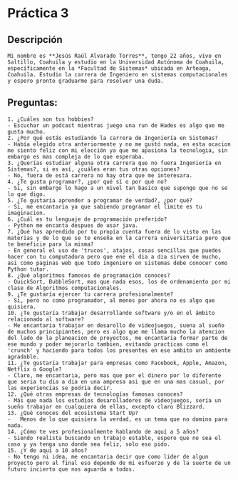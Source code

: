 # Práctica 3

## Descripción
    Mi nombre es **Jesús Raúl Alvarado Torres**, tengo 22 años, vivo en Saltillo, Coahuila y estudio en la Universidad Autónoma de Coahuila, específicamente en la *Facultad de Sistemas* ubicada en Arteaga, Coahuila. Estudio la carrera de Ingeniero en sistemas computacionales y espero pronto graduarme para resolver una duda.  

## Preguntas:

    1. ¿Cuáles son tus hobbies?  
    - Escuchar un podcast mientras juego una run de Hades es algo que me gusta mucho.  
    2. ¿Por qué estás estudiando la carrera de Ingeniería en Sistemas?  
    - Había elegido otra anteriormente y no me gustó nada, en esta ocacion me siento feliz con mi elección ya que me apasiona la tecnologia, sin embargo es mas compleja de lo que esperaba.  
    3. ¿Querías estudiar alguna otra carrera que no fuera Ingeniería en Sistemas?, si es así, ¿cuáles eran tus otras opciones?  
    - No, fuera de está carrera no hay otra que me interesara.  
    4. ¿Te gusta programar?, ¿por qué sí o por qué no?  
    - Si, sin embargo lo hago a un nivel tan basico que supongo que no se lo que digo.  
    5. ¿Te gustaría aprender a programar de verdad?, ¿por qué?  
    - Si, me encantaria ya que sabiendo programar el limite es tu imaginacion.  
    6. ¿Cuál es tu lenguaje de programación preferido?  
    - Python me encanta despues de usar java.  
    7. ¿Qué has aprendido por tu propia cuenta fuera de lo visto en las materias y de lo que se te enseña en la carrera universitaria pero que te beneficie para la misma?  
    - En general el uso de 'trucos', atajos, cosas sencillas que puedes hacer con tu computadora pero que ene el dia a dia sirven de mucho, asi como paginas web que todo ingeniero en sistemas debe conocer como Python tutor.  
    8. ¿Qué algoritmos famosos de programación conoces?  
    - QuickSort, BubbleSort, mas que nada esos, los de ordenamiento por mi clase de Algoritmos computacionales.  
    9. ¿Te gustaría ejercer tu carrera profesionalmente?  
    - Si, pero no como programador, al menos por ahora no es algo que quisiera.  
    10. ¿Te gustaría trabajar desarrollando software y/o en el ámbito relacionado al software?  
    - Me encantaria trabajar en desarollo de videojuegos, suena al sueño de muchos principiantes, pero es algo que me llama mucho la atencion del lado de la planeacion de proyectos, me encantaria formar parte de ese mundo y poder mejorarlo tambien, evitando practicas como el 'crunch' y haciendo para todos los presentes en ese ambito un ambiente agradable.  
    11. ¿Te gustaría trabajar para empresas como Facebook, Apple, Amazon, Netflix o Google?  
    - Claro, me encantaria, pero mas que por el dinero por lo diferente que seria tu dia a dia en una ampresa asi que en una mas casual, por las experiencias se podria decir.  
    12. ¿Qué otras empresas de tecnologías famosas conoces?  
    - Más que nada los estudios desarolladores de videojuegos, sería un sueño trabajar en cualquiera de ellas, excepto claro Blizzard.
    13. ¿Qué conoces del ecosistema Start Up?  
    -   Menos de lo que quisiera la verdad, es un tema que no domino para nada.  
    14. ¿Cómo te ves profesionalmente hablando de aquí a 5 años?  
    - Siendo realista buscando un trabajo estable, espero que no sea el caso y ya tenga uno donde sea feliz, solo eso pido.  
    15. ¿Y de aquí a 10 años?  
    - No tengo ni idea, me encantaria decir que como lider de algun proyecto pero al final eso depende de mi esfuerzo y de la suerte de un futuro incierto que nos aguarda a todos.  
